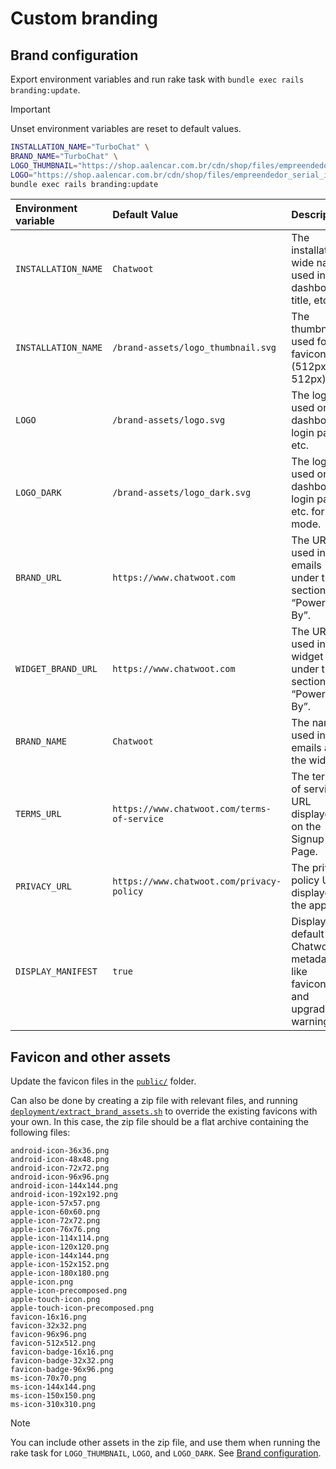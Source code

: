 # Custom branding

## Brand configuration

Export environment variables and run rake task with `bundle exec rails branding:update`.

> [!IMPORTANT]
> Unset environment variables are reset to default values.

```bash
INSTALLATION_NAME="TurboChat" \
BRAND_NAME="TurboChat" \
LOGO_THUMBNAIL="https://shop.aalencar.com.br/cdn/shop/files/empreendedor_serial_icone.png?v=1724191798&width=100" \
LOGO="https://shop.aalencar.com.br/cdn/shop/files/empreendedor_serial_icone.png?v=1724191798&width=200" \
bundle exec rails branding:update
```

| Environment variable | Default Value                               | Description                                                           |
| :--------------------| :------------------------------------------ | :-------------------------------------------------------------------- |
| `INSTALLATION_NAME`  | `Chatwoot`                                  | The installation-wide name used in the dashboard, title, etc.         |
| `INSTALLATION_NAME`     | `/brand-assets/logo_thumbnail.svg`          | The thumbnail used for favicon (512px X 512px).                       |
| `LOGO`               | `/brand-assets/logo.svg`                    | The logo used on the dashboard, login page, etc.                      |
| `LOGO_DARK`          | `/brand-assets/logo_dark.svg`               | The logo used on the dashboard, login page, etc. for dark mode.       |
| `BRAND_URL`          | `https://www.chatwoot.com`                  | The URL used in emails under the section “Powered By”.                |
| `WIDGET_BRAND_URL`   | `https://www.chatwoot.com`                  | The URL used in the widget under the section “Powered By”.            |
| `BRAND_NAME`         | `Chatwoot`                                  | The name used in emails and the widget.                               |
| `TERMS_URL`          | `https://www.chatwoot.com/terms-of-service` | The terms of service URL displayed on the Signup Page.                |
| `PRIVACY_URL`        | `https://www.chatwoot.com/privacy-policy`   | The privacy policy URL displayed in the app.                          |
| `DISPLAY_MANIFEST`   | `true`                                      | Display default Chatwoot metadata like favicons and upgrade warnings. |

## Favicon and other assets

Update the favicon files in the [`public/`](public/) folder.

Can also be done by creating a zip file with relevant files, and running [`deployment/extract_brand_assets.sh`](deployment/extract_brand_assets.sh) to override the existing favicons with your own.
In this case, the zip file should be a flat archive containing the following files:

```
android-icon-36x36.png
android-icon-48x48.png
android-icon-72x72.png
android-icon-96x96.png
android-icon-144x144.png
android-icon-192x192.png
apple-icon-57x57.png
apple-icon-60x60.png
apple-icon-72x72.png
apple-icon-76x76.png
apple-icon-114x114.png
apple-icon-120x120.png
apple-icon-144x144.png
apple-icon-152x152.png
apple-icon-180x180.png
apple-icon.png
apple-icon-precomposed.png
apple-touch-icon.png
apple-touch-icon-precomposed.png
favicon-16x16.png
favicon-32x32.png
favicon-96x96.png
favicon-512x512.png
favicon-badge-16x16.png
favicon-badge-32x32.png
favicon-badge-96x96.png
ms-icon-70x70.png
ms-icon-144x144.png
ms-icon-150x150.png
ms-icon-310x310.png
```

> [!NOTE]
> You can include other assets in the zip file, and use them when running the rake task for `LOGO_THUMBNAIL`, `LOGO`, and `LOGO_DARK`.
> See [Brand configuration](#brand-configuration).
